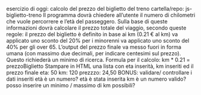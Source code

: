 esercizio di oggi: calcolo del prezzo del biglietto del treno
cartella/repo: js-biglietto-treno
Il programma dovrà chiedere all’utente il numero di chilometri che vuole percorrere e l’età del passeggero.
Sulla base di queste informazioni dovrà calcolare il prezzo totale del viaggio, secondo queste regole:
il prezzo del biglietto è definito in base ai km (0.21 € al km)
va applicato uno sconto del 20% per i minorenni
va applicato uno sconto del 40% per gli over 65.
L’output del prezzo finale va messo fuori in forma umana (con massimo due decimali, per indicare centesimi sul prezzo). Questo richiederà un minimo di ricerca.
Formula per il calcolo: km \* 0.21 = prezzoBiglietto
Stampare in HTML una lista con eta inserità, km inseriti ed il prezzo finale
eta: 50
km: 120
prezzzo: 24,50
BONUS:
validare/ controllare i dati inseriti
età è un numero?
età è stata inserita
km è un numero valido?
posso inserire un minimo / massimo di km possibili?
